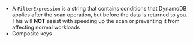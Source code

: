 - A `FilterExpression` is a string that contains conditions that DynamoDB applies after the scan operation, but before the data is returned to you. This will **NOT** assist with speeding up the scan or preventing it from affecting normal workloads
- Composite keys